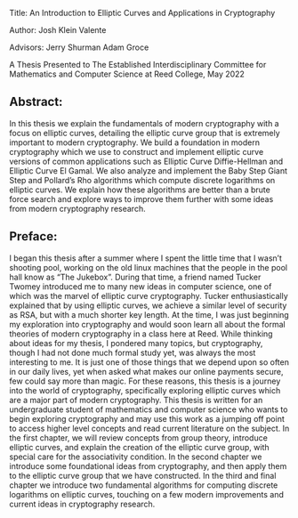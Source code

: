 Title: An Introduction to Elliptic Curves and Applications in Cryptography

Author: Josh Klein Valente

Advisors: Jerry Shurman Adam Groce

A Thesis Presented to The Established Interdisciplinary Committee for Mathematics and Computer Science at Reed College, May 2022

## Abstract: 
In this thesis we explain the fundamentals of modern cryptography with a focus
on elliptic curves, detailing the elliptic curve group that is extremely important to
modern cryptography. We build a foundation in modern cryptography which we use
to construct and implement elliptic curve versions of common applications such as
Elliptic Curve Diffie-Hellman and Elliptic Curve El Gamal. We also analyze and
implement the Baby Step Giant Step and Pollard’s Rho algorithms which compute
discrete logarithms on elliptic curves. We explain how these algorithms are better
than a brute force search and explore ways to improve them further with some ideas
from modern cryptography research.

## Preface: 
I began this thesis after a summer where I spent the little time that I wasn’t shooting
pool, working on the old linux machines that the people in the pool hall know as
“The Jukebox”. During that time, a friend named Tucker Twomey introduced me to
many new ideas in computer science, one of which was the marvel of elliptic curve
cryptography. Tucker enthusiastically explained that by using elliptic curves, we
achieve a similar level of security as RSA, but with a much shorter key length. At the
time, I was just beginning my exploration into cryptography and would soon learn
all about the formal theories of modern cryptography in a class here at Reed.
While thinking about ideas for my thesis, I pondered many topics, but cryptography, though I had not done much formal study yet, was always the most interesting
to me. It is just one of those things that we depend upon so often in our daily lives,
yet when asked what makes our online payments secure, few could say more than
magic.
For these reasons, this thesis is a journey into the world of cryptography, specifically exploring elliptic curves which are a major part of modern cryptography. This
thesis is written for an undergraduate student of mathematics and computer science
who wants to begin exploring cryptography and may use this work as a jumping off
point to access higher level concepts and read current literature on the subject.
In the first chapter, we will review concepts from group theory, introduce elliptic
curves, and explain the creation of the elliptic curve group, with special care for the
associativity condition.
In the second chapter we introduce some foundational ideas from cryptography,
and then apply them to the elliptic curve group that we have constructed.
In the third and final chapter we introduce two fundamental algorithms for computing discrete logarithms on elliptic curves, touching on a few modern improvements
and current ideas in cryptography research.
